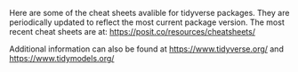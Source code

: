 Here are some of the cheat sheets avalible for tidyverse packages. They are periodically updated to reflect the most current package version. The most recent cheat sheets are at: https://posit.co/resources/cheatsheets/ 

Additional information can also be found at https://www.tidyverse.org/ and https://www.tidymodels.org/ 
